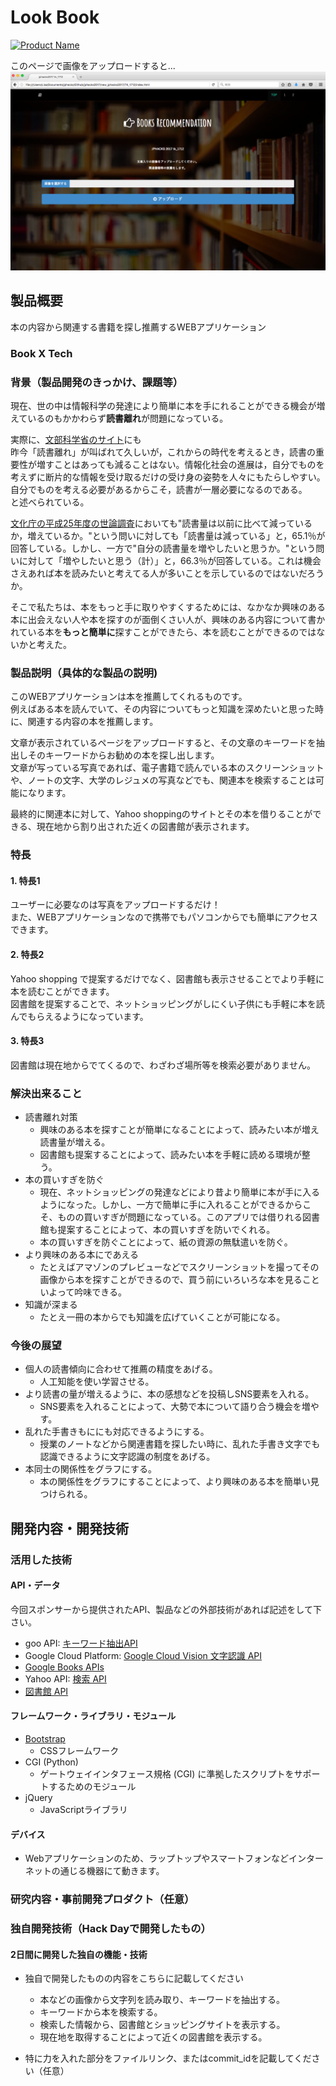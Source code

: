 # Look Book

[![Product Name](https://raw.github.com/GabLeRoux/WebMole/master/ressources/WebMole_Youtube_Video.png)](https://www.youtube.com/channel/UC4PtjOfZTbVp9DwtJv82Lzg)


このページで画像をアップロードすると...
![Product Name](FirstPage.png)

## 製品概要
本の内容から関連する書籍を探し推薦するWEBアプリケーション
### Book X Tech

### 背景（製品開発のきっかけ、課題等）
現在、世の中は情報科学の発達により簡単に本を手にれることができる機会が増えているのもかかわらず**読書離れ**が問題になっている。  

実際に、[文部科学省のサイト](http://www.mext.go.jp/b_menu/shingi/bunka/toushin/04020301/008.htm)にも  
昨今「読書離れ」が叫ばれて久しいが，これからの時代を考えるとき，読書の重要性が増すことはあっても減ることはない。情報化社会の進展は，自分でものを考えずに断片的な情報を受け取るだけの受け身の姿勢を人々にもたらしやすい。自分でものを考える必要があるからこそ，読書が一層必要になるのである。  
と述べられている。

[文化庁の平成25年度の世論調査](http://www.bunka.go.jp/tokei_hakusho_shuppan/tokeichosa/kokugo_yoronchosa/pdf/h25_chosa_kekka.pdf)においても"読書量は以前に比べて減っているか，増えているか。"という問いに対しても「読書量は減っている」と，65.1％が回答している。しかし、一方で"自分の読書量を増やしたいと思うか。"という問いに対して「増やしたいと思う（計）」と，66.3％が回答している。これは機会さえあれば本を読みたいと考えてる人が多いことを示しているのではないだろうか。  

そこで私たちは、本をもっと手に取りやすくするためには、なかなか興味のある本に出会えない人や本を探すのが面倒くさい人が、興味のある内容について書かれている本を**もっと簡単に**探すことができたら、本を読むことができるのではないかと考えた。

### 製品説明（具体的な製品の説明)
このWEBアプリケーションは本を推薦してくれるものです。  
例えばある本を読んでいて、その内容についてもっと知識を深めたいと思った時に、関連する内容の本を推薦します。

文章が表示されているページをアップロードすると、その文章のキーワードを抽出しそのキーワードからお勧めの本を探し出します。  
文章が写っている写真であれば、電子書籍で読んでいる本のスクリーンショットや、ノートの文字、大学のレジュメの写真などでも、関連本を検索することは可能になります。

最終的に関連本に対して、Yahoo shoppingのサイトとその本を借りることができる、現在地から割り出された近くの図書館が表示されます。


### 特長
#### 1. 特長1
ユーザーに必要なのは写真をアップロードするだけ！  
また、WEBアプリケーションなので携帯でもパソコンからでも簡単にアクセスできます。

#### 2. 特長2
Yahoo shopping で提案するだけでなく、図書館も表示させることでより手軽に本を読むことができます。  
図書館を提案することで、ネットショッピングがしにくい子供にも手軽に本を読んでもらえるようになっています。

#### 3. 特長3
図書館は現在地からでてくるので、わざわざ場所等を検索必要がありません。

### 解決出来ること
* 読書離れ対策
  * 興味のある本を探すことが簡単になることによって、読みたい本が増え読書量が増える。
  * 図書館も提案することによって、読みたい本を手軽に読める環境が整う。
* 本の買いすぎを防ぐ
  * 現在、ネットショッピングの発達などにより昔より簡単に本が手に入るようになった。しかし、一方で簡単に手に入れることができるからこそ、ものの買いすぎが問題になっている。このアプリでは借りれる図書館も提案することによって、本の買いすぎを防いでくれる。
  * 本の買いすぎを防ぐことによって、紙の資源の無駄遣いを防ぐ。
* より興味のある本にであえる
  * たとえばアマゾンのプレビューなどでスクリーンショットを撮ってその画像から本を探すことができるので、買う前にいろいろな本を見ることいよって吟味できる。
* 知識が深まる
  * たとえ一冊の本からでも知識を広げていくことが可能になる。

### 今後の展望
* 個人の読書傾向に合わせて推薦の精度をあげる。
  * 人工知能を使い学習させる。
* より読書の量が増えるように、本の感想などを投稿しSNS要素を入れる。
  * SNS要素を入れることによって、大勢で本について語り合う機会を増やす。
* 乱れた手書きもににも対応できるようにする。
  * 授業のノートなどから関連書籍を探したい時に、乱れた手書き文字でも認識できるように文字認識の制度をあげる。
* 本同士の関係性をグラフにする。
  * 本の関係性をグラフにすることによって、より興味のある本を簡単い見つけられる。


## 開発内容・開発技術
### 活用した技術
#### API・データ
今回スポンサーから提供されたAPI、製品などの外部技術があれば記述をして下さい。  

* goo API: [キーワード抽出API](https://labs.goo.ne.jp/api/jp/keyword-extraction/)
* Google Cloud Platform: [Google Cloud Vision 文字認識 API](https://cloud.google.com/vision/?hl=ja)
* [Google Books APIs](https://developers.google.com/books/)
* Yahoo API:  [検索 API](https://developer.yahoo.co.jp/webapi/shopping/shopping/v1/itemsearch.html)
* [図書館 API](https://calil.jp/doc/api.html)

#### フレームワーク・ライブラリ・モジュール
* [Bootstrap](http://getbootstrap.com/)
  * CSSフレームワーク
* CGI (Python)
  * ゲートウェイインタフェース規格 (CGI) に準拠したスクリプトをサポートするためのモジュール
* jQuery
  * JavaScriptライブラリ

#### デバイス
* Webアプリケーションのため、ラップトップやスマートフォンなどインターネットの通じる機器にて動きます。

### 研究内容・事前開発プロダクト（任意）

### 独自開発技術（Hack Dayで開発したもの）
#### 2日間に開発した独自の機能・技術
* 独自で開発したものの内容をこちらに記載してください
  * 本などの画像から文字列を読み取り、キーワードを抽出する。
  * キーワードから本を検索する。
  * 検索した情報から、図書館とショッピングサイトを表示する。
  * 現在地を取得することによって近くの図書館を表示する。

* 特に力を入れた部分をファイルリンク、またはcommit_idを記載してください（任意）
